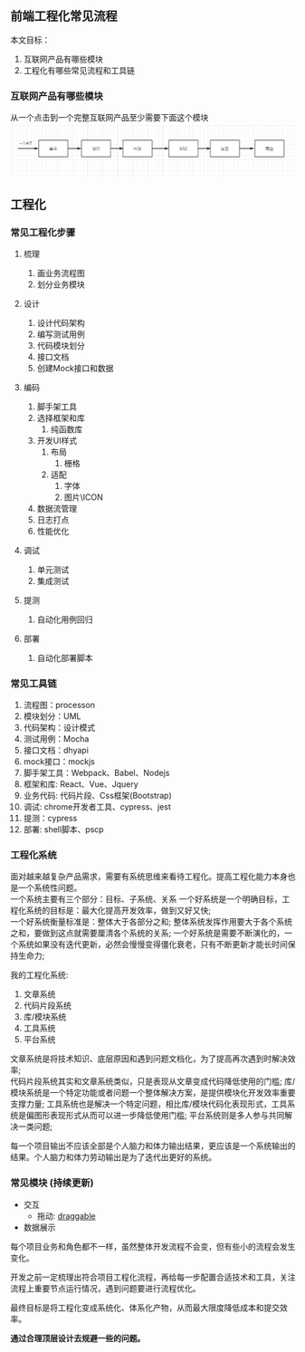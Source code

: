 ## 前端工程化常见流程

本文目标：
1. 互联网产品有哪些模块
2. 工程化有哪些常见流程和工具链



### 互联网产品有哪些模块
从一个点击到一个完整互联网产品至少需要下面这个模块
![ff_liuchengtu.png](../static/ff_liuchengtu.png)

## 工程化

### 常见工程化步骤

1. 梳理
    1. 画业务流程图
    2. 划分业务模块

2. 设计
    1. 设计代码架构
    2. 编写测试用例
    3. 代码模块划分
    4. 接口文档
    5. 创建Mock接口和数据

3. 编码
    1. 脚手架工具
    2. 选择框架和库
        1. 纯函数库
    3. 开发UI样式
        1. 布局
            1. 栅格
        2. 适配
            1. 字体
            2. 图片\ICON            
    4. 数据流管理        
    5. 日志打点
    6. 性能优化

4. 调试
    1. 单元测试
    2. 集成测试
    
5. 提测
    1. 自动化用例回归

6. 部署
    1. 自动化部署脚本

### 常见工具链

1. 流程图：processon
2. 模块划分：UML
3. 代码架构：设计模式
4. 测试用例：Mocha
5. 接口文档：dhyapi
6. mock接口：mockjs
7. 脚手架工具：Webpack、Babel、Nodejs
8. 框架和库: React、Vue、Jquery
9. 业务代码: 代码片段、Css框架(Bootstrap)
10. 调试: chrome开发者工具、cypress、jest
11. 提测：cypress
12. 部署: shell脚本、pscp

### 工程化系统
面对越来越复杂产品需求，需要有系统思维来看待工程化。提高工程化能力本身也是一个系统性问题。  
一个系统主要有三个部分：目标、子系统、关系
一个好系统是一个明确目标，工程化系统的目标是：最大化提高开发效率，做到又好又快;  
一个好系统衡量标准是：整体大于各部分之和; 整体系统发挥作用要大于各个系统之和，要做到这点就需要厘清各个系统的关系;
一个好系统是需要不断演化的，一个系统如果没有迭代更新，必然会慢慢变得僵化衰老，只有不断更新才能长时间保持生命力;

我的工程化系统:
1. 文章系统
2. 代码片段系统
3. 库/模块系统
4. 工具系统
5. 平台系统

文章系统是将技术知识、底层原因和遇到问题文档化，为了提高再次遇到时解决效率;  
代码片段系统其实和文章系统类似，只是表现从文章变成代码降低使用的门槛; 
库/模块系统是一个特定功能或者问题一个整体解决方案，是提供模块化开发效率重要支撑力量; 
工具系统也是解决一个特定问题，相比库/模块代码化表现形式，工具系统是偏图形表现形式从而可以进一步降低使用门槛;
平台系统则是多人参与共同解决一类问题;


每一个项目输出不应该全部是个人脑力和体力输出结果，更应该是一个系统输出的结果。个人脑力和体力劳动输出是为了迭代出更好的系统。


### 常见模块 (持续更新)

* 交互
    * 拖动: [draggable](https://www.npmjs.com/package/draggable)
* 数据展示


每个项目业务和角色都不一样，虽然整体开发流程不会变，但有些小的流程会发生变化。

开发之前一定梳理出符合项目工程化流程，再给每一步配置合适技术和工具，关注流程上重要节点运行情况，遇到问题要进行流程优化。

最终目标是将工程化变成系统化、体系化产物，从而最大限度降低成本和提交效率。

__通过合理顶层设计去规避一些的问题。__
